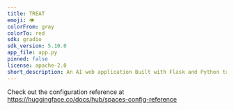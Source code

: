 ```yaml
---
title: TREAT
emoji: 👁
colorFrom: gray
colorTo: red
sdk: gradio
sdk_version: 5.10.0
app_file: app.py
pinned: false
license: apache-2.0
short_description: An AI web application Built with Flask and Python to Analyze
---
```


Check out the configuration reference at https://huggingface.co/docs/hub/spaces-config-reference
